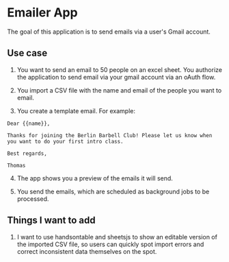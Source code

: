 # Emailer App

The goal of this application is to send emails via a user's Gmail account.

## Use case

1. You want to send an email to 50 people on an excel sheet. You authorize the application to send email via your gmail account via an oAuth flow.

2. You import a CSV file with the name and email of the people you want to email.

3. You create a template email. For example:

```
Dear {{name}},

Thanks for joining the Berlin Barbell Club! Please let us know when you want to do your first intro class.

Best regards,

Thomas

```

4. The app shows you a preview of the emails it will send.

5. You send the emails, which are scheduled as background jobs to be processed.


## Things I want to add

1. I want to use handsontable and sheetsjs to show an editable version of the imported CSV file, so users can quickly spot import errors and correct inconsistent data themselves on the spot.
